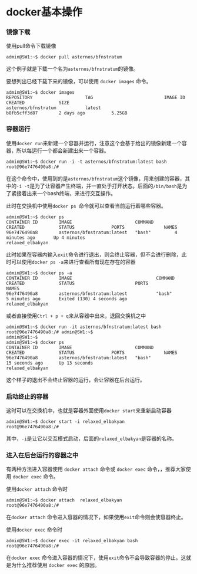 # docker基本操作

### 镜像下载

使用pull命令下载镜像

```shell
admin@SW1:~$ docker pull asternos/bfnstratum
```

这个例子就是下载一个名为`asternos/bfnstratum`的镜像。

要想列出已经下载下来的镜像，可以使用 `docker images` 命令。

```shell
admin@SW1:~$ docker images
REPOSITORY                    TAG                           IMAGE ID            CREATED             SIZE
asternos/bfnstratum           latest                        b8fb5cff3d87        2 days ago          5.25GB
```

### 容器运行

使用`docker run`来新建一个容器并运行，注意这个会基于给出的镜像新建一个容器，所以每运行一个都会新建出来一个容器。

```shell
admin@SW1:~$ docker run -i -t asternos/bfnstratum:latest bash
root@96e7476490a8:/# 
```

在这个命令中，使用到的是`asternos/bfnstratum`这个镜像，用来创建的容器，其中的`-i -t`是为了让容器产生终端，并一直处于打开状态。后面的`/bin/bash`是为了紧接着出来一个bash终端，来进行交互操作。

此时在交换机中使用`docker ps `命令就可以查看当前运行着哪些容器。

```shell
admin@SW1:~$ docker ps
CONTAINER ID        IMAGE                        COMMAND             CREATED             STATUS              PORTS               NAMES
96e7476490a8        asternos/bfnstratum:latest   "bash"         4 minutes ago       Up 4 minutes                            relaxed_elbakyan
```

此时如果在容器内输入`exit`命令进行退出，则会终止容器，但不会进行删除，此时可以使用`docker ps -a`来进行查看所有现在存在的容器

```shell
admin@SW1:~$ docker ps -a
CONTAINER ID        IMAGE                                COMMAND                  CREATED             STATUS                       PORTS               NAMES
96e7476490a8        asternos/bfnstratum:latest           "bash"              5 minutes ago       Exited (130) 4 seconds ago                       relaxed_elbakyan
```

或者直接使用`Ctrl + p + q`来从容器中出来，退回交换机之中

```shell
admin@SW1:~$ docker run -it asternos/bfnstratum:latest bash
root@96e7476490a8:/# admin@SW1:~$ 
admin@SW1:~$ 
admin@SW1:~$ docker ps
CONTAINER ID        IMAGE                        COMMAND             CREATED             STATUS              PORTS               NAMES
96e7476490a8        asternos/bfnstratum:latest   "bash"              15 seconds ago      Up 13 seconds                            relaxed_elbakyan
```

这个样子的退出不会终止容器的运行，会让容器在后台运行。

### 启动终止的容器

这时可以在交换机中，也就是容器外面使用`docker start`来重新启动容器

```shell
admin@SW1:~$ docker start -i relaxed_elbakyan 
root@96e7476490a8:/# 
```

其中，`-i`是让它以交互模式启动，后面的`relaxed_elbakyan`是容器的名称。

### 进入在后台运行的容器之中

有两种方法进入容器使用 `docker attach` 命令或 `docker exec` 命令，，推荐大家使用 `docker exec` 命令。

使用`docker attach` 命令时

```shell
admin@SW1:~$ docker attach  relaxed_elbakyan 
root@96e7476490a8:/# 
```

在`docker attach` 命令进入容器的情况下，如果使用`exit`命令则会使容器终止。

使用`docker exec` 命令时

```
admin@SW1:~$ docker exec -it relaxed_elbakyan bash
root@96e7476490a8:/# 
```

在`docker exec` 命令进入容器的情况下，使用`exit`命令不会导致容器的停止。这就是为什么推荐使用 `docker exec` 的原因。
